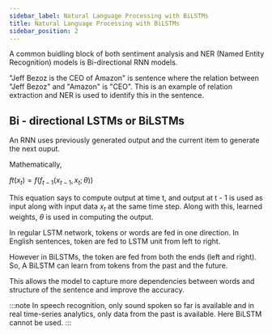 ```yaml
---
sidebar_label: Natural Language Processing with BiLSTMs
title: Natural Language Processing with BiLSTMs
sidebar_position: 2
---
```


A common buidling block of both sentiment analysis and NER (Named Entity Recognition) models is Bi-directional RNN models. 

"Jeff Bezoz is the CEO of Amazon" is sentence where the relation between "Jeff Bezoz" and "Amazon" is "CEO". This is an example of relation extraction and NER is used to identify this in the sentence.

## Bi - directional LSTMs or BiLSTMs
An RNN uses previously generated output and the current item to generate the next ouput.

Mathematically, 

$ft(x_t) = f(f_{t-1}(x_{t-1}, x_t;\theta))$

This equation says to compute output at time t, and output at t - 1 is used as input along with input data $x_t$ at the same time step. Along with this, learned weights, $\theta$ is used in computing the output.

In regular LSTM network, tokens or words are fed in one direction. In English sentences, token are fed to LSTM unit from left to right.

However in BiLSTMs, the token are fed from both the ends (left and right). So, A BiLSTM can learn from tokens from the past and the future.

This allows the model to capture more dependencies between words and structure of the sentence and improve the accuracy.

:::note
In speech recognition, only sound spoken so far is available and in real time-series analytics, only data from the past is available. Here BiLSTM cannot be used.
:::




